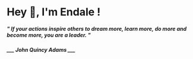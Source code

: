 <h1 title="head"> Hey 👋, I'm Endale !</h1>

**<h5><i>" If your actions inspire others to dream more, learn more, do more and become more, you are a leader. "</i></h5>**

*<b>___ John Quincy Adams ___</b>*
